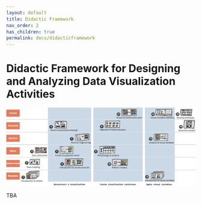 ```yaml
---
layout: default
title: Didactic Framework
nav_order: 2
has_children: true
permalink: docs/didacticframework
---
```


# Didactic Framework for Designing and Analyzing Data Visualization Activities

![courseplan](../../assets/images/Construction-Kit-Templates_Didactic-structure-chart.jpg 'Course plan including data visualization and learning activities')

TBA